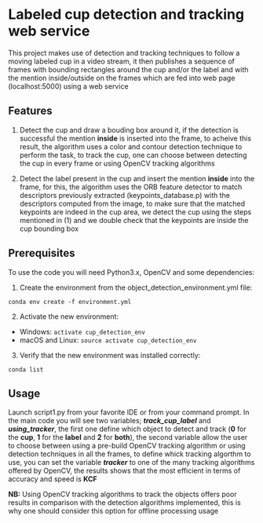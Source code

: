 # Labeled cup detection and tracking web service
This project makes use of detection and tracking techniques to follow a moving labeled cup in a video stream, 
it then publishes a sequence of frames with bounding rectangles around the cup and/or the label and with the mention inside/outside on the frames which are fed into web page (localhost:5000) using a web service

## Features 
1. Detect the cup and draw a bouding box around it, if the detection is successful the mention **inside** is inserted into the frame, to acheive this result, the algorithm uses a color and contour detection technique to perform the task, to track the cup, one can choose between detecting the cup in every frame or using OpenCV tracking algorithms

2. Detect the label present in the cup and insert the mention **inside** into the frame, for this,  the algorithm uses the ORB feature detector to match descriptors previously extracted (keypoints_database.p) with the descriptors computed from the image, to make sure that the matched keypoints are indeed in the cup area, we detect the cup using the steps mentioned in (1) and we double check that the keypoints are inside the cup bounding box 

## Prerequisites
To use the code you will need Python3.x,  OpenCV and some dependencies:
1. Create the environment from the object_detection_environment.yml file:
```
conda env create -f environment.yml
```

2. Activate the new environment:
- Windows: ``` activate cup_detection_env ```
- macOS and Linux: ``` source activate cup_detection_env ```

3. Verify that the new environment was installed correctly:
```
conda list
```

## Usage
Launch script1.py from your favorite IDE or from your command prompt. In the main code you will see two variables; 
**_track_cup_label_** and **_using_tracker_**, the first one define which object to detect and track
(**0** for the **cup**, **1** for the **label** and **2** for **both**), the second variable allow the user to choose between 
using a pre-build OpenCV tracking algorithm or using detection techniques in all the frames, to define whick tracking algorthm to use, you can set the variable **_tracker_** to one of the many tracking algorithms offered by OpenCV, the results shows that the most efficient in terms of accuracy and speed is **KCF**

**NB:** Using OpenCV tracking algorithms to track the objects offers poor results in comparison with the detection algorithms implemented, this is why one should consider this option for offline processing usage 

